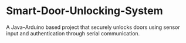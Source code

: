 # Smart-Door-Unlocking-System
A Java–Arduino based project that securely unlocks doors using sensor input and authentication through serial communication.
